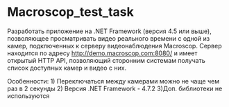 # Macroscop_test_task
Разработать приложение на .NET Framework (версия 4.5 или выше), позволяющее просматривать видео реального времени с одной из камер, подключенных к серверу видеонаблюдения Macroscop. Сервер находится по адресу http://demo.macroscop.com:8080/ и имеет открытый HTTP API,  позволяющий сторонним системам получать список доступных камер и видео с них.

Особенности: 1) Переключаться между камерами можно не чаще чем раз в 2 секунды
             2) Версия .NET Framework - 4.7.2
             3)Доп. библиотеки не используются
